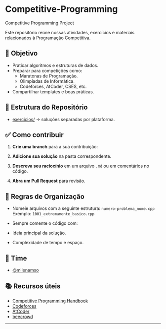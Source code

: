 # Competitive-Programming
Competitive Programming Project

Este repositório reúne nossas atividades, exercícios e materiais relacionados à Programação Competitiva.

## 🎯 Objetivo

- Praticar algoritmos e estruturas de dados.
- Preparar para competições como:
  - Maratonas de Programação.
  - Olimpíadas de Informática.
  - Codeforces, AtCoder, CSES, etc.
- Compartilhar templates e boas práticas.

## 📂 Estrutura do Repositório

- [exercicios/](exercicios/) → soluções separadas por plataforma.

## ✅ Como contribuir

1. **Crie uma branch** para a sua contribuição:

2. **Adicione sua solução** na pasta correspondente.

3. **Descreva seu raciocínio** em um arquivo `.md` ou em comentários no código.

4. **Abra um Pull Request** para revisão.

## 📝 Regras de Organização

- Nomeie arquivos com a seguinte estrutura: `numero-problema_nome.cpp`  
Exemplo: `1001_extremamente_basico.cpp`

- Sempre comente o código com:
- Ideia principal da solução.
- Complexidade de tempo e espaço.

## 👥 Time

- [@milenamso](https://github.com/milenamso)

## 📚 Recursos úteis

- [Competitive Programming Handbook](https://cses.fi/book.pdf)
- [Codeforces](https://codeforces.com/)
- [AtCoder](https://atcoder.jp/)
- [beecrowd](https://www.beecrowd.com.br/judge/pt/login)

---
